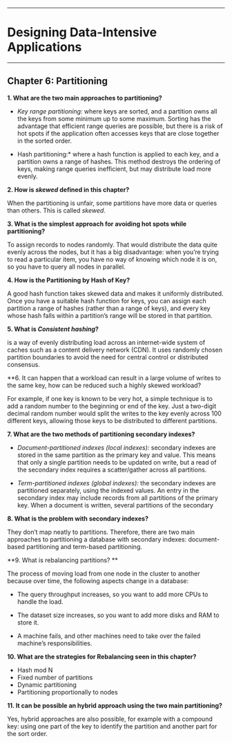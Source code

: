 ----------------------------
# Designing Data-Intensive Applications
----------------------------

## Chapter 6: Partitioning

**1. What are the two main approaches to partitioning?**

+ *Key range partitioning:* where keys are sorted, and a partition owns all the keys
from some minimum up to some maximum. Sorting has the advantage that efficient
range queries are possible, but there is a risk of hot spots if the application
often accesses keys that are close together in the sorted order.

+ Hash partitioning:* where a hash function is applied to each key, and a partition
owns a range of hashes. This method destroys the ordering of keys, making range
queries inefficient, but may distribute load more evenly.


**2. How is *skewed* defined in this chapter?**

When the partitioning is unfair, some partitions have more data or queries than others. This is called *skewed*.

**3. What is the  simplest approach for avoiding hot spots while partitioning?**

To assign records to nodes randomly. That would distribute the data quite evenly across the nodes, but it has a
big disadvantage: when you’re trying to read a particular item, you have no way of
knowing which node it is on, so you have to query all nodes in parallel.


**4. How is the Partitioning by Hash of Key?**

A good hash function takes skewed data and makes it uniformly distributed. Once you have a suitable hash function for keys, you can assign each partition a
range of hashes (rather than a range of keys), and every key whose hash falls within a
partition’s range will be stored in that partition.

**5. What is *Consistent hashing*?**

is a way of evenly distributing load across an internet-wide system of caches such as a content delivery network (CDN).
It uses randomly chosen partition boundaries to avoid the need for central control or
distributed consensus.

**6. It can happen that a workload can result in a large volume of writes to the same key, how can be reduced such a highly skewed workload?

For example, if one key is known to be very hot, a simple technique is to add a random
number to the beginning or end of the key. Just a two-digit decimal random number
would split the writes to the key evenly across 100 different keys, allowing those keys
to be distributed to different partitions.

**7. What are the two methods of partitioning secondary indexes?**

+ *Document-partitioned indexes (local indexes):*  secondary indexes are
stored in the same partition as the primary key and value. This means that only a
single partition needs to be updated on write, but a read of the secondary index
requires a scatter/gather across all partitions.

+ *Term-partitioned indexes (global indexes):* the secondary indexes are partitioned
separately, using the indexed values. An entry in the secondary index may
include records from all partitions of the primary key. When a document is written,
several partitions of the secondary



**8. What is the problem with secondary indexes?**

They don’t map neatly to partitions. Therefore, there are two main approaches to partitioning a database with secondary indexes:
document-based partitioning and term-based partitioning.



**9. What is rebalancing partitions? **

The process of moving load from one node in the cluster to another because over time, the following aspects change in a database:

+ The query throughput increases, so you want to add more CPUs to handle the
load.

+ The dataset size increases, so you want to add more disks and RAM to store it.

+ A machine fails, and other machines need to take over the failed machine’s
responsibilities.


**10. What are the strategies for Rebalancing seen in this chapter?**

+ Hash mod N
+ Fixed number of partitions
+ Dynamic partitioning
+ Partitioning proportionally to nodes


**11. It can be possible an hybrid approach using the two main partitioning?**

Yes, hybrid approaches are also possible, for example with a compound key: using one
part of the key to identify the partition and another part for the sort order.




